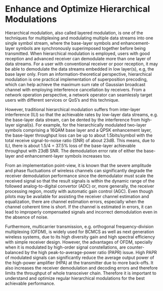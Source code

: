 # Enhance and Optimize Hierarchical Modulations

Hierarchical modulation, also called layered modulation, is one of the techniques for multiplexing and modulating multiple data streams into one single symbol stream, where the base-layer symbols and enhancement-layer symbols are
synchronously superimposed together before being transmitted. When hierarchical modulation is employed, users with good reception and advanced receiver can demodulate more than one layer of data streams. For a user with conventional
receiver or poor reception, it may be able to demodulate the data streams embedded in low layer(s), e.g, the base layer only. From an information-theoretical perspective, hierarchical modulation is one practical implementation of superposition
precoding, which can help achieve the maximum sum rate of Gaussian broadcast channel with employing interference cancellation by receivers. From a network operation perspective,
a network operator can seamlessly target users with different services or QoS’s and this technique. 

However, traditional hierarchical modulation suffers from inter-layer interference (ILI) so that the achievable rates by low-layer data streams, e.g.
the base-layer data stream, can be dented by the interference from high-layer signal(s). For example, for the hierarchically modulated two-layer symbols comprising a 16QAM base layer and a QPSK enhancement layer, the base-layer throughput
loss can be up to about 1.5bits/symbol with the total receive signal-to-noise ratio (SNR) of about 23dB. This means, due to ILI, there is about 1.5/4 = 37.5% loss of the base-layer
achievable throughput with 23dB SNR. The demodulation error rate of either the base-layer and enhancement-layer symbols increases too. 

From an implementation point-view, it is known that the severe amplitude and phase fluctuations of wireless channels can significantly degrade the receiver demodulation performance since the demodulator must scale the
received signal so that the result signals is within the dynamic range of the followed analog-to-digital convertor (ADC) or, more generally, the receiver processing region, mostly with
automatic gain control (AGC). Even though pilots may be available for assisting the receiver channel estimation and equalization, there are channel estimation errors, especially
when the channel coherent time is short. If the channel is estimated in errors, it can lead to improperly compensated signals and incorrect demodulation even in the absence of
noise. 

Furthermore, multicarrier transmission, e.g. orthogonal frequency-division multiplexing (OFDM), is widely used for BCMCS as well as next generation wireless systems, due to
its high diversity gain and high spectral efficiency with simple receiver design. However, the advantages of OFDM, specially when it is modulated by high-order signal constellations,
are counter-balanced by the high peak-to-average-power ratio (PAPR) issue. High PAPR of modulated signals can significantly reduce the average output power of the high-power amplifier (HPA) at the transmitter due to more back-offs. It
also increases the receiver demodulation and decoding errors and therefore limits the throughput of whole transceiver chain. Therefore it is important to understand and optimize regular
hierarchical modulations for the best achievable performance.
